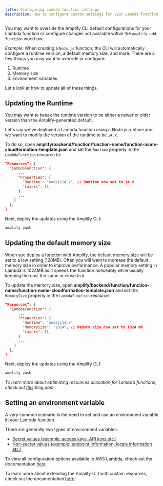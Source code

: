 ```yaml
---
title: Configuring Lambda function settings
description: How to configure custom settings for your Lambda function
---
```


You may want to override the Amplify CLI default configurations for your Lambda function or configure changes not available within the `amplify add function` workflow.

*Example*: When creating a `Node.js` function, the CLI will automatically configure a runtime version, a default memory size, and more. There are a few things you may want to override or configure:

1. Runtime
2. Memory size
3. Environment variables

Let's look at how to update all of these things.

## Updating the Runtime

You may want to tweak the runtime version to be either a newer or older version than the Amplify-generated default.

Let's say we've deployed a Lambda function using a Node.js runtime and we want to modify the version of the runtime to be `14.x`.

To do so, open __amplify/backend/function/function-name/function-name-cloudformation-template.json__ and set the `Runtime` property in the `LambdaFunction` resource to:

```json
"Resources": {
  "LambdaFunction": {
      ...
      "Properties": {
        "Runtime": "nodejs14.x", // Runtime now set to 14.x
        "Layers": [],
      }
      ...
    }
  },
}
```

Next, deploy the updates using the Amplify CLI:

```sh
amplify push
```

## Updating the default memory size

When you deploy a function with Amplify, the default memory size will be set to a low setting (128MB). Often you will want to increase the default memory size in order to improve performance. A popular memory setting in Lambda is 1024MB as it speeds the function noticeably while usually keeping the cost the same or close to it.

To update the memory size, open __amplify/backend/function/function-name/function-name-cloudformation-template.json__ and set the `MemorySize` property in the `LambdaFunction` resource:

```json
"Resources": {
  "LambdaFunction": {
      ...
      "Properties": {
        "Runtime": "nodejs14.x",
        "MemorySize": "1024", // Memory size now set to 1024 mb
        "Layers": [],
      }
      ...
    }
  },
}
```

Next, deploy the updates using the Amplify CLI:

```sh
amplify push
```

_To learn more about optimizing resources allocation for Lambda functions, check out [this](https://dev.to/aws/deep-dive-finding-the-optimal-resources-allocation-for-your-lambda-functions-35a6) blog post._


## Setting an environment variable

A very common scenario is the need to set and use an environment variable in your Lambda function.

There are generally two types of environment variables:
- [Secret values (example: access keys, API keys etc.)](~/cli/function/secrets.md)
- [Non-secret values (example: endpoint information, locale information etc.)](~/cli/function/env-vars.md)

<amplify-callout>

To view all configuration options available in AWS Lambda, check out the documentation [here](https://docs.aws.amazon.com/AWSCloudFormation/latest/UserGuide/aws-properties-lambda-function-environment.html)

To learn more about extending the Amplify CLI with custom resources, check out the documentation [here](~/cli/usage/customcf.md)

</amplify-callout>
